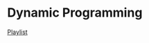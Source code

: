 # Dynamic Programming

[Playlist](https://www.youtube.com/playlist?list=PL_z_8CaSLPWekqhdCPmFohncHwz8TY2Go)
